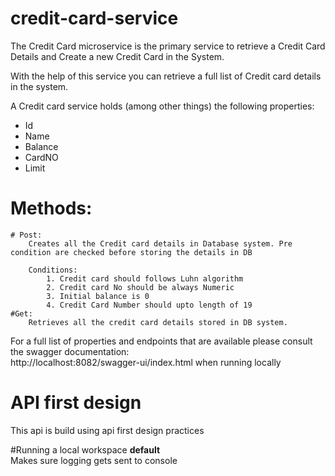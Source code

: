 # credit-card-service
The Credit Card  microservice is the primary service to retrieve a Credit Card Details and Create a new Credit Card in the System.

With the help of this service you can retrieve a full list of Credit card details in the system.

A Credit card service holds (among other things) the following properties:
- Id
- Name
- Balance
- CardNO
- Limit

# Methods:

	# Post: 
		Creates all the Credit card details in Database system. Pre condition are checked before storing the details in DB
		
		Conditions:
			1. Credit card should follows Luhn algorithm
			2. Credit card No should be always Numeric
			3. Initial balance is 0
			4. Credit Card Number should upto length of 19
	#Get:
		Retrieves all the credit card details stored in DB system.
		
		
For a full list of properties and endpoints that are available please consult the swagger documentation:   
http://localhost:8082/swagger-ui/index.html  when running locally
# API first design
This api is build using api first design practices

#Running a local workspace
__default__  
Makes sure logging gets sent to console